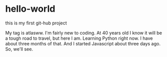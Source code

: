 hello-world
===========

this is my first git-hub project

My tag is atlasww. I'm fairly new to coding. At 40 years old I know it will be a tough road to travel, but here I am. Learning Python right now. I have about three months of that. And I started Javascript about three days ago. So, we'll see.
